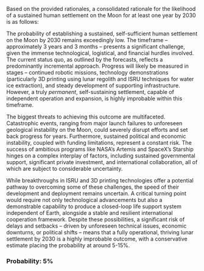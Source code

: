 Based on the provided rationales, a consolidated rationale for the likelihood of a sustained human settlement on the Moon for at least one year by 2030 is as follows:

The probability of establishing a sustained, self-sufficient human settlement on the Moon by 2030 remains exceedingly low. The timeframe – approximately 3 years and 3 months – presents a significant challenge, given the immense technological, logistical, and financial hurdles involved.  The current status quo, as outlined by the forecasts, reflects a predominantly incremental approach. Progress will likely be measured in stages – continued robotic missions, technology demonstrations (particularly 3D printing using lunar regolith and ISRU techniques for water ice extraction), and steady development of supporting infrastructure. However, a truly *permanent*, self-sustaining settlement, capable of independent operation and expansion, is highly improbable within this timeframe. 

The biggest threats to achieving this outcome are multifaceted. Catastrophic events, ranging from major launch failures to unforeseen geological instability on the Moon, could severely disrupt efforts and set back progress for years. Furthermore, sustained political and economic instability, coupled with funding limitations, represent a constant risk.  The success of ambitious programs like NASA’s Artemis and SpaceX’s Starship hinges on a complex interplay of factors, including sustained governmental support, significant private investment, and international collaboration, all of which are subject to considerable uncertainty. 

While breakthroughs in ISRU and 3D printing technologies offer a potential pathway to overcoming some of these challenges, the speed of their development and deployment remains uncertain. A critical turning point would require not only technological advancements but also a demonstrable capability to produce a closed-loop life support system independent of Earth, alongside a stable and resilient international cooperation framework.  Despite these possibilities, a significant risk of delays and setbacks – driven by unforeseen technical issues, economic downturns, or political shifts – means that a fully operational, thriving lunar settlement by 2030 is a highly improbable outcome, with a conservative estimate placing the probability at around 5-15%.

### Probability: 5%